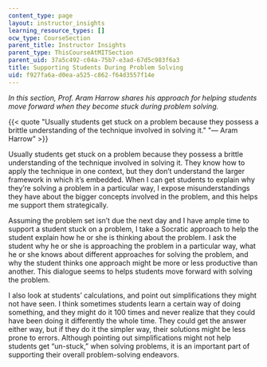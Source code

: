 ```yaml
---
content_type: page
layout: instructor_insights
learning_resource_types: []
ocw_type: CourseSection
parent_title: Instructor Insights
parent_type: ThisCourseAtMITSection
parent_uid: 37a5c492-c04a-75b7-e3ad-67d5c983f6a3
title: Supporting Students During Problem Solving
uid: f927fa6a-d0ea-a525-c862-f64d3557f14e
---
```


_In this section, Prof. Aram Harrow shares his approach for helping students move forward when they become stuck during problem solving._

{{< quote "Usually students get stuck on a problem because they possess a brittle understanding of the technique involved in solving it." "— Aram Harrow" >}}

Usually students get stuck on a problem because they possess a brittle understanding of the technique involved in solving it. They know how to apply the technique in one context, but they don’t understand the larger framework in which it’s embedded. When I can get students to explain why they’re solving a problem in a particular way, I expose misunderstandings they have about the bigger concepts involved in the problem, and this helps me support them strategically.

Assuming the problem set isn’t due the next day and I have ample time to support a student stuck on a problem, I take a Socratic approach to help the student explain how he or she is thinking about the problem. I ask the student why he or she is approaching the problem in a particular way, what he or she knows about different approaches for solving the problem, and why the student thinks one approach might be more or less productive than another. This dialogue seems to helps students move forward with solving the problem.

I also look at students’ calculations, and point out simplifications they might not have seen. I think sometimes students learn a certain way of doing something, and they might do it 100 times and never realize that they could have been doing it differently the whole time. They could get the answer either way, but if they do it the simpler way, their solutions might be less prone to errors. Although pointing out simplifications might not help students get “un-stuck,” when solving problems, it is an important part of supporting their overall problem-solving endeavors.